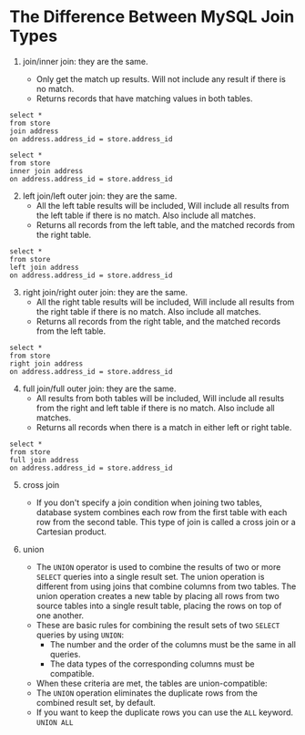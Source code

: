 # The Difference Between MySQL Join Types

1. join/inner join: they are the same.

   - Only get the match up results. Will not include any result if there is no match.
   - Returns records that have matching values in both tables.

```mysql
select *
from store
join address
on address.address_id = store.address_id
```

```mysql
select *
from store
inner join address
on address.address_id = store.address_id
```

2. left join/left outer join: they are the same.
   - All the left table results will be included, Will include all results from the left table if there is no match. Also include all matches.
   - Returns all records from the left table, and the matched records from the right table.

```mysql
select *
from store
left join address
on address.address_id = store.address_id
```

3. right join/right outer join: they are the same.
   - All the right table results will be included, Will include all results from the right table if there is no match. Also include all matches.
   - Returns all records from the right table, and the matched records from the left table.

```mysql
select *
from store
right join address
on address.address_id = store.address_id
```

4. full join/full outer join: they are the same.
   - All results from both tables will be included, Will include all results from the right and left table if there is no match. Also include all matches.
   - Returns all records when there is a match in either left or right table.

```mysql
select *
from store
full join address
on address.address_id = store.address_id
```

5. cross join

   - If you don't specify a join condition when joining two tables, database system combines each row from the first table with each row from the second table. This type of join is called a cross join or a Cartesian product.

6. union

   - The `UNION` operator is used to combine the results of two or more `SELECT` queries into a single result set. The union operation is different from using joins that combine columns from two tables. The union operation creates a new table by placing all rows from two source tables into a single result table, placing the rows on top of one another.
   - These are basic rules for combining the result sets of two `SELECT` queries by using `UNION`:
     - The number and the order of the columns must be the same in all queries.
     - The data types of the corresponding columns must be compatible.
   - When these criteria are met, the tables are union-compatible:
   - The `UNION` operation eliminates the duplicate rows from the combined result set, by default.
   - If you want to keep the duplicate rows you can use the `ALL` keyword. `UNION ALL`
